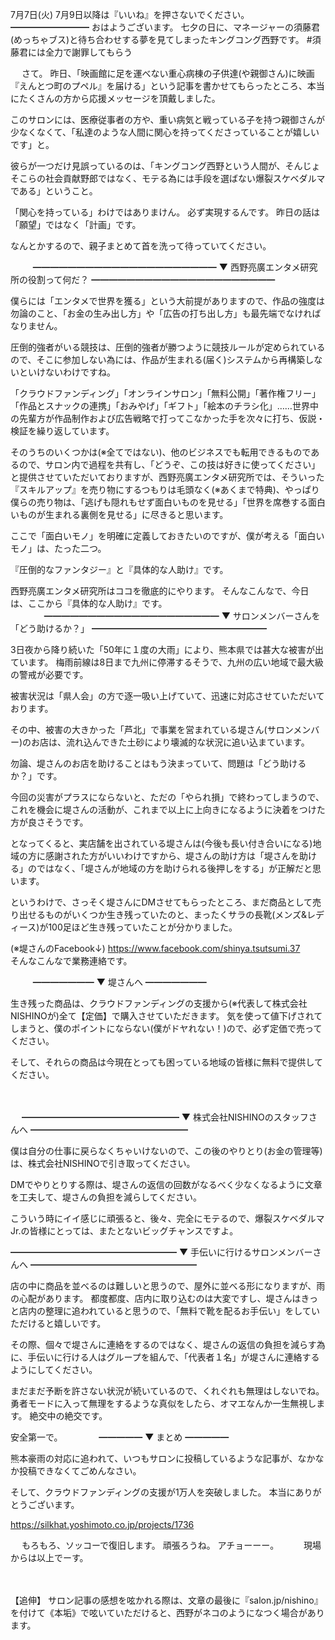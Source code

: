 7月7日(火) 7月9日以降は『いいね』を押さないでください。
━━━━━━━━━
おはようございます。
七夕の日に、マネージャーの須藤君(めっちゃブス)と待ち合わせする夢を見てしまったキングコング西野です。
#須藤君には全力で謝罪してもらう

　
さて。
昨日、「映画館に足を運べない重心病棟の子供達(や親御さん)に映画『えんとつ町のプペル』を届ける」という記事を書かせてもらったところ、本当にたくさんの方から応援メッセージを頂戴しました。

このサロンには、医療従事者の方や、重い病気と戦っている子を持つ親御さんが少なくなくて、「私達のような人間に関心を持ってくださっていることが嬉しいです」と。

彼らが一つだけ見誤っているのは、「キングコング西野という人間が、そんじょそこらの社会貢献野郎ではなく、モテる為には手段を選ばない爆裂スケベダルマである」ということ。

「関心を持っている」わけではありまけん。
必ず実現するんです。
昨日の話は「願望」ではなく「計画」です。

なんとかするので、親子まとめて首を洗って待っていてください。

　
　
━━━━━━━━━━━━━━━━━━━━━
▼ 西野亮廣エンタメ研究所の役割って何だ？
━━━━━━━━━━━━━━━━━━━━━

僕らには「エンタメで世界を獲る」という大前提がありますので、作品の強度は勿論のこと、「お金の生み出し方」や「広告の打ち出し方」も最先端でなければなりません。

圧倒的強者がいる競技は、圧倒的強者が勝つように競技ルールが定められているので、そこに参加しない為には、作品が生まれる(届く)システムから再構築しないといけないわけですね。

「クラウドファンディング」「オンラインサロン」「無料公開」「著作権フリー」「作品とスナックの連携」「おみやげ」「ギフト」「絵本のチラシ化」……世界中の先輩方が作品制作および広告戦略で打ってこなかった手を次々に打ち、仮説・検証を繰り返しています。

そのうちのいくつかは(※全てではない)、他のビジネスでも転用できるものであるので、サロン内で過程を共有し、「どうぞ、この技は好きに使ってください」と提供させていただいておりますが、西野亮廣エンタメ研究所では、そういった『スキルアップ』を売り物にするつもりは毛頭なく(※あくまで特典)、やっぱり僕らの売り物は、「逃げも隠れもせず面白いものを見せる」「世界を席巻する面白いものが生まれる裏側を見せる」に尽きると思います。

ここで「面白いモノ」を明確に定義しておきたいのですが、僕が考える「面白いモノ」は、たった二つ。

『圧倒的なファンタジー』と『具体的な人助け』です。

西野亮廣エンタメ研究所はココを徹底的にやります。
そんなこんなで、今日は、ここから『具体的な人助け』です。
　
　
　
━━━━━━━━━━━━━━━━━━━━
▼ サロンメンバーさんを「どう助けるか？」
━━━━━━━━━━━━━━━━━━━━

 3日夜から降り続いた「50年に１度の大雨」により、熊本県では甚大な被害が出ています。
梅雨前線は8日まで九州に停滞するそうで、九州の広い地域で最大級の警戒が必要です。

被害状況は「県人会」の方で逐一吸い上げていて、迅速に対応させていただいております。

その中、被害の大きかった「芦北」で事業を営まれている堤さん(サロンメンバー)のお店は、流れ込んできた土砂により壊滅的な状況に追い込まています。

勿論、堤さんのお店を助けることはもう決まっていて、問題は「どう助けるか？」です。

今回の災害がプラスにならないと、ただの「やられ損」で終わってしまうので、これを機会に堤さんの活動が、これまで以上に上向きになるように決着をつけた方が良さそうです。

となってくると、実店舗を出されている堤さんは(今後も長い付き合いになる)地域の方に感謝された方がいいわけですから、堤さんの助け方は「堤さんを助ける」のではなく、「堤さんが地域の方を助けられる後押しをする」が正解だと思います。

というわけで、さっそく堤さんにDMさせてもらったところ、まだ商品として売り出せるものがいくつか生き残っていたのと、まったくサラの長靴(メンズ&レディース)が100足ほど生き残っていたことが分かりました。

(※堤さんのFacebook↓)
https://www.facebook.com/shinya.tsutsumi.37
　
　
そんなこんなで業務連絡です。

　
　
━━━━━━━
▼ 堤さんへ
━━━━━━━

生き残った商品は、クラウドファンディングの支援から(※代表して株式会社NISHINOが)全て【定価】で購入させていただきます。
気を使って値下げされてしまうと、僕のポイントにならない(僕がドヤれない！)ので、必ず定価で売ってください。

そして、それらの商品は今現在とっても困っている地域の皆様に無料で提供してください。

　

　
━━━━━━━━━━━━━━━━━━
▼ 株式会社NISHINOのスタッフさんへ
━━━━━━━━━━━━━━━━━━

僕は自分の仕事に戻らなくちゃいけないので、この後のやりとり(お金の管理等)は、株式会社NISHINOで引き取ってください。

DMでやりとりする際は、堤さんの返信の回数がなるべく少なくなるように文章を工夫して、堤さんの負担を減らしてください。

こういう時にイイ感じに頑張ると、後々、完全にモテるので、爆裂スケベダルマJr.の皆様にとっては、またとないビッグチャンスですよ。
　
　

━━━━━━━━━━━━━━━━━━━
▼ 手伝いに行けるサロンメンバーさんへ
━━━━━━━━━━━━━━━━━━━

店の中に商品を並べるのは難しいと思うので、屋外に並べる形になりますが、雨の心配があります。
都度都度、店内に取り込むのは大変ですし、堤さんはきっと店内の整理に追われていると思うので、「無料で靴を配るお手伝い」をしていただけると嬉しいです。

その際、個々で堤さんに連絡をするのではなく、堤さんの返信の負担を減らす為に、手伝いに行ける人はグループを組んで、「代表者１名」が堤さんに連絡するようにしてください。

まだまだ予断を許さない状況が続いているので、くれぐれも無理はしないでね。
勇者モードに入って無理をするような真似をしたら、オマエなんか一生無視します。
絶交中の絶交です。

安全第一で。
　
　
　
━━━━━
▼ まとめ
━━━━━

熊本豪雨の対応に追われて、いつもサロンに投稿しているような記事が、なかなか投稿できなくてごめんなさい。

そして、クラウドファンディングの支援が1万人を突破しました。
本当にありがとうございます。

https://silkhat.yoshimoto.co.jp/projects/1736

　
もろもろ、ソッコーで復旧します。
頑張ろうね。
アチョーーー。
　
　
現場からは以上でーす。

　

【追伸】
サロン記事の感想を呟かれる際は、文章の最後に『salon.jp/nishino』を付けて《本垢》で呟いていただけると、西野がネコのようになつく場合があります。
